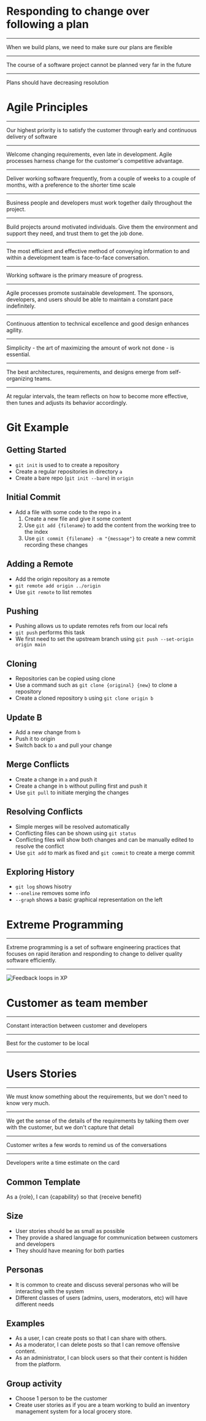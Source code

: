 Responding to change over following a plan
==========================================

---

When we build plans, we need to make sure our plans are flexible

---

The course of a software project cannot be planned very far in the future

---

Plans should have decreasing resolution

Agile Principles
================

---

Our highest priority is to satisfy the customer through early and continuous delivery of software

---

Welcome changing requirements, even late in development. Agile processes harness change for the customer's competitive advantage.

---

Deliver working software frequently, from a couple of weeks to a couple of months, with a preference to the shorter time scale

---

Business people and developers must work together daily throughout the project.

---

Build projects around motivated individuals. Give them the environment and support they need, and trust them to get the job done.

---

The most efficient and effective method of conveying information to and within a development team is face-to-face conversation.

---

Working software is the primary measure of progress.

---

Agile processes promote sustainable development. The sponsors, developers, and users should be able to maintain a constant pace indefinitely.

---

Continuous attention to technical excellence and good design enhances agility.

---

Simplicity - the art of maximizing the amount of work not done - is essential.

---

The best architectures, requirements, and designs emerge from self-organizing teams.

---

At regular intervals, the team reflects on how to become more effective, then tunes and adjusts its behavior accordingly.

Git Example
===========

Getting Started
---------------

- `git init` is used to to create a repository
- Create a regular repositories in directory `a`
- Create a bare repo (`git init --bare`) in `origin`

Initial Commit
--------------

- Add a file with some code to the repo in `a`
    1. Create a new file and give it some content
    2. Use `git add {filename}` to add the content from the working tree to the index
    3. Use `git commit {filename} -m "{message"}` to create a new commit recording these changes

Adding a Remote
---------------

- Add the origin repository as a remote
- `git remote add origin ../origin`
- Use `git remote` to list remotes

Pushing
-------

- Pushing allows us to update remotes refs from our local refs
- `git push` performs this task
- We first need to set the upstream branch using `git push --set-origin origin main`

Cloning
-------

- Repositories can be copied using clone
- Use a command such as `git clone {original} {new}` to clone a repository
- Create a cloned repository `b` using `git clone origin b`

Update B
--------

- Add a new change from `b`
- Push it to origin
- Switch back to `a` and pull your change

Merge Conflicts
---------------

- Create a change in `a` and push it
- Create a change in `b` without pulling first and push it
- Use `git pull` to initiate merging the changes

Resolving Conflicts
-------------------

- Simple merges will be resolved automatically
- Conflicting files can be shown using `git status`
- Conflicting files will show both changes and can be manually edited to resolve the conflict
- Use `git add` to mark as fixed and `git commit` to create a merge commit

Exploring History
-----------------

- `git log` shows hisotry
- `--oneline` removes some info
- `--graph` shows a basic graphical representation on the left

Extreme Programming
===================

---

Extreme programming is a set of software engineering practices that focuses on rapid iteration and responding to change to deliver quality software efficiently.

---

![Feedback loops in XP](https://upload.wikimedia.org/wikipedia/commons/thumb/8/84/Extreme_Programming.svg/523px-Extreme_Programming.svg.png)

Customer as team member
=======================

---

Constant interaction between customer and developers

---

Best for the customer to be local

---

Users Stories
=============

---

We must know something about the requirements, but we don't need to know very much.

---

We get the sense of the details of the requirements by talking them over with the customer, but we don't capture that detail

---

Customer writes a few words to remind us of the conversations

---

Developers write a time estimate on the card

Common Template
---------------

As a {role}, I can {capability} so that {receive benefit}

Size
----

- User stories should be as small as possible
- They provide a shared language for communication between customers and developers
- They should have meaning for both parties

Personas
--------

- It is common to create and discuss several personas who will be interacting with the system
- Different classes of users (admins, users, moderators, etc) will have different needs

Examples
--------

- As a user, I can create posts so that I can share with others.
- As a moderator, I can delete posts so that I can remove offensive content.
- As an administrator, I can block users so that their content is hidden from the platform.

Group activity
--------------

- Choose 1 person to be the customer
- Create user stories as if you are a team working to build an inventory management system for a local grocery store.

